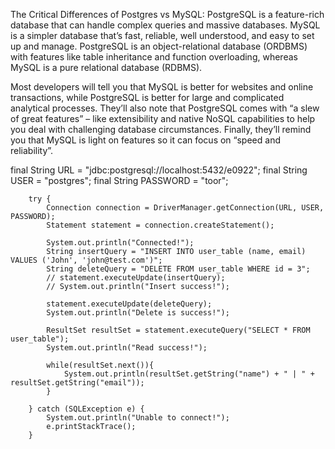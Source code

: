 The Critical Differences of Postgres vs MySQL:
PostgreSQL is a feature-rich database that can handle complex queries and massive databases. MySQL is a simpler database that’s fast, reliable, well understood, and easy to set up and manage. PostgreSQL is an object-relational database (ORDBMS) with features like table inheritance and function overloading, whereas MySQL is a pure relational database (RDBMS).

Most developers will tell you that MySQL is better for websites and online transactions, while PostgreSQL is better for large and complicated analytical processes. They’ll also note that PostgreSQL comes with “a slew of great features” – like extensibility and native NoSQL capabilities to help you deal with challenging database circumstances. Finally, they’ll remind you that MySQL is light on features so it can focus on “speed and reliability”.


   final String URL = "jdbc:postgresql://localhost:5432/e0922";
        final String USER = "postgres";
        final String PASSWORD = "toor";

        try {
            Connection connection = DriverManager.getConnection(URL, USER, PASSWORD);
            Statement statement = connection.createStatement();
            
            System.out.println("Connected!");
            String insertQuery = "INSERT INTO user_table (name, email) VALUES ('John', 'john@test.com')";
            String deleteQuery = "DELETE FROM user_table WHERE id = 3";
            // statement.executeUpdate(insertQuery);
            // System.out.println("Insert success!");

            statement.executeUpdate(deleteQuery);
            System.out.println("Delete is success!");

            ResultSet resultSet = statement.executeQuery("SELECT * FROM user_table");
            System.out.println("Read success!");

            while(resultSet.next()){
                System.out.println(resultSet.getString("name") + " | " + resultSet.getString("email"));
            }
            
        } catch (SQLException e) {
            System.out.println("Unable to connect!");
            e.printStackTrace();
        }